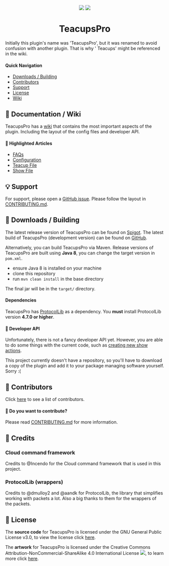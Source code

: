 <p align="center">
<img src="https://isitmaintained.com/badge/resolution/Berehum/TeacupsPro.svg">
<img src="https://isitmaintained.com/badge/open/Berehum/TeacupsPro.svg">
<h1 align="center">TeacupsPro</h1>
</p>

Initially this plugin's name was 'TeacupsPro', but it was renamed to avoid confusion with another plugin. That is why '
Teacups' might be referenced in the wiki.

#### Quick Navigation

- [Downloads / Building](#-downloads--building)
- [Contributors](#-contributors)
- [Support](#-support)
- [License](#-license)
- [Wiki](#-wiki)

## 📖 Documentation / Wiki

TeacupsPro has a [wiki](https://github.com/Berehum/TeacupsPro/wiki/) that contains the most important aspects of the
plugin. Including the layout of the config files and developer API.

#### 🌟 Highlighted Articles

- [FAQs](https://github.com/Berehum/TeacupsPro/wiki)
- [Configuration](https://github.com/Berehum/TeacupsPro/wiki/Config)
- [Teacup File](https://github.com/Berehum/TeacupsPro/wiki/Teacup-File)
- [Show File](https://github.com/Berehum/TeacupsPro/wiki/Show-File)

## 💡 Support

For support, please open a [GitHub issue](https://github.com/Berehum/TeacupsPro/issues). Please follow the layout
in [CONTRIBUTING.md](https://github.com/Berehum/TeacupsPro/blob/master/CONTRIBUTING.md).

## 💾 Downloads / Building

The latest release version of TeacupsPro can be found on [Spigot](https://www.spigotmc.org/resources/teacupspro.99766/).
The latest build of TeacupsPro (development version)
can be found on [GitHub](https://github.com/Berehum/TeacupsPro/releases/latest).

Alternatively, you can build TeacupsPro via Maven. Release versions of TeacupsPro are built using **Java 8**, you can
change the target version in ``pom.xml``.

* ensure Java 8 is installed on your machine
* clone this repository
* run ``mvn clean install`` in the base directory

The final jar will be in the `target/` directory.

#### Dependencies

TeacupsPro has [ProtocolLib](https://www.spigotmc.org/resources/protocollib.1997/) as a dependency. You **must** install
ProtocolLib version **4.7.0 or higher**.

#### 🧰 Developer API

Unfortunately, there is not a fancy developer API yet. However, you are able to do some things with the current code,
such as [creating new show actions](https://github.com/Berehum/TeacupsPro/wiki/New-Show-Action).

This project currently doesn't have a repository, so you'll have to download a copy of the plugin and add it to your
package managing software yourself. Sorry :(

## 👫 Contributors

Click [here](https://github.com/Berehum/TeacupsPro/graphs/contributors) to see a list of contributors.

#### 🤝 Do you want to contribute?

Please read  [CONTRIBUTING.md](https://github.com/Berehum/TeacupsPro/blob/master/CONTRIBUTING.md) for more information.

## 🙌 Credits

### Cloud command framework

Credits to @Incendo for the Cloud command framework that is used in this project.

### ProtocolLib (wrappers)

Credits to @dmulloy2 and @aandk for ProtocolLib, the library that simplifies working with packets a lot. Also a big
thanks to them for the wrappers of the packets.

## 📜 License

The **source code** for TeacupsPro is licensed under the GNU General Public License v3.0, to view the license
click [here](https://github.com/Berehum/TeacupsPro/blob/master/LICENSE.txt).

The **artwork** for TeacupsPro is licensed under the Creative Commons Attribution-NonCommercial-ShareAlike 4.0
International License ![](https://i.creativecommons.org/l/by-nc-sa/4.0/80x15.png), to learn more
click [here](https://creativecommons.org/licenses/by-nc-sa/4.0/).
